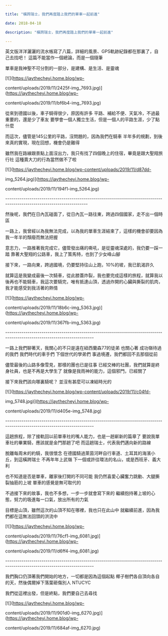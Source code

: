 ```yaml
---

title: "橫跨瑞士，我們再度踏上我們的單車一起前進"

date: 2018-04-18

description: "橫跨瑞士，我們再度踏上我們的單車一起前進"

---
```




英文版洋洋灑灑的流水帳寫了八篇，詳細的風景、GPS軌跡紀錄都在那裏了，自己去找吧！ 這篇不能當作一個總論，而是一個隨筆

單車是我神聖不可分割的一部分，是建構、是生活、是靈魂



[![](https://jaythecheyi.home.blog/wp-

content/uploads/2019/11/2425f-img_7693.jpg)](https://jaythecheyi.home.blog/wp-

content/uploads/2019/11/bf6b4-img_7693.jpg)



從來到德國以後，車子騎得很少，原因有許多 平路、補給不便、天氣冷，不過最重要的，還是少了車友 要學會一個人獨立生活，但是一個人的平路生涯，少了點什麼

而這次，儘管是145公里的平路，沒問題的，因為我們在騎車 半年多的規劃，到後來真的實現，現在回想，機會仍是難得

雖然我在路線跟景點上面沒出力，我只有找了四個晚上的住宿，畢竟是跟大聖翔旅行社 這種賣大刀的行為當然做不了啦



[![](https://jaythecheyi.home.blog/wp-content/uploads/2019/11/d87dd-

img_5264.jpg)](https://jaythecheyi.home.blog/wp-

content/uploads/2019/11/194f1-img_5264.jpg)



\-----------------------------------------------------------------------------------------------------------------------

然後呢，我們在日內瓦碰面了，從日內瓦一路往東，跨過四個國家，走不出一個時區

一路上，我曾經以為我無法完成，以為我的單車生涯結束了，這樣的機會卻要因為我一年半的頹廢而無法把握

意志力，一路推著我完成它，儘管發出痛的嘶吼，是從靈魂深處的，我仍要一踩一踏 靠著大聖翔的公路車，我上了策馬特，也到了少女峰山腳

接下來，一路向東，跨過國境，仍要堅持往山上跑，10%的坡，我已飢渴許久

就算這是我變成最後一次騎車，從此膝蓋炸裂，我也要完成這樣的旅程，就算我以後再也不能騎車，我這次要騎完，唯有抵達山頂，透過炸開的心臟與撕裂的肌肉，我才能感受到我活著的熱情



[![](https://jaythecheyi.home.blog/wp-

content/uploads/2019/11/18b6c-img_5363.jpg)](https://jaythecheyi.home.blog/wp-

content/uploads/2019/11/367fb-img_5363.jpg)



\--------------------------------------------------------------------------------------------------------------------------

一路上我們聊著天，我關心的不只是遠在紐西蘭森77的徒弟 也關心著 成功嶺待過的我們 我們時代的車手們 下個世代的學弟們 事過境遷，我們都回不去那個從前

儘管最後的山路多像雪見，那樣的團也已是往事 已經交棒的社團，我們就算是終身社員，也是不再是大學生了 就像是我雨神的能力，這個邪門，已經關了

接下來我們該向哪裏騎呢？ 並沒有甚麼可以凍結時光的



[![](https://jaythecheyi.home.blog/wp-content/uploads/2019/11/c04fd-

img_5748.jpg)](https://jaythecheyi.home.blog/wp-

content/uploads/2019/11/d405e-img_5748.jpg)



\--------------------------------------------------------------------------------------------------------------------------

這趟旅程，除了接軌回以前單車社的嘴人能力，也是一趟嶄新的篇章了 要說我單車社的畢業騎，應該就是金門那趟了吧 而這趟瑞士，代表我們邁向新的路線

脫離每周末的約騎，我很懷念 在德國騎過萊茵河畔自行車道、土耳其的海濱小丘，到這橫跨瑞士 不再年年上武嶺 下一個或許往環法的名山，或是西班牙、義大利

也不知道是否是單車，離家後打開的不同可能 我仍然喜愛心臟奮力跳動、大腿撕裂抽筋的上坡 單車的感覺是無可取代的

不過接下來的故事，我也不多想，一步一步就會寫下來的 繼續抱持著上坡的心態，努力的吸進每一口氣，放出所有的力氣

目標是山頂，雖然這次的山頂不知在哪裡，我也只在此山中 就繼續前進，因為我們都在這無法回頭的洪流中



[![](https://jaythecheyi.home.blog/wp-

content/uploads/2019/11/76cf1-img_6081.jpg)](https://jaythecheyi.home.blog/wp-

content/uploads/2019/11/d6ff4-img_6081.jpg)



\--------------------------------------------------------------------------------------------------------------------------

我們胸口仍頂著我們開始的地方，一切都是因為這個起點 椰子樹們各自頂向各自的天，然後偶爾掉下落葉砸傷別人 NTUCYC

我們從這裡出發，但是終點，我們要自己去尋找



[![](https://jaythecheyi.home.blog/wp-

content/uploads/2019/11/901d0-img_6270.jpg)](https://jaythecheyi.home.blog/wp-

content/uploads/2019/11/684af-img_6270.jpg)



